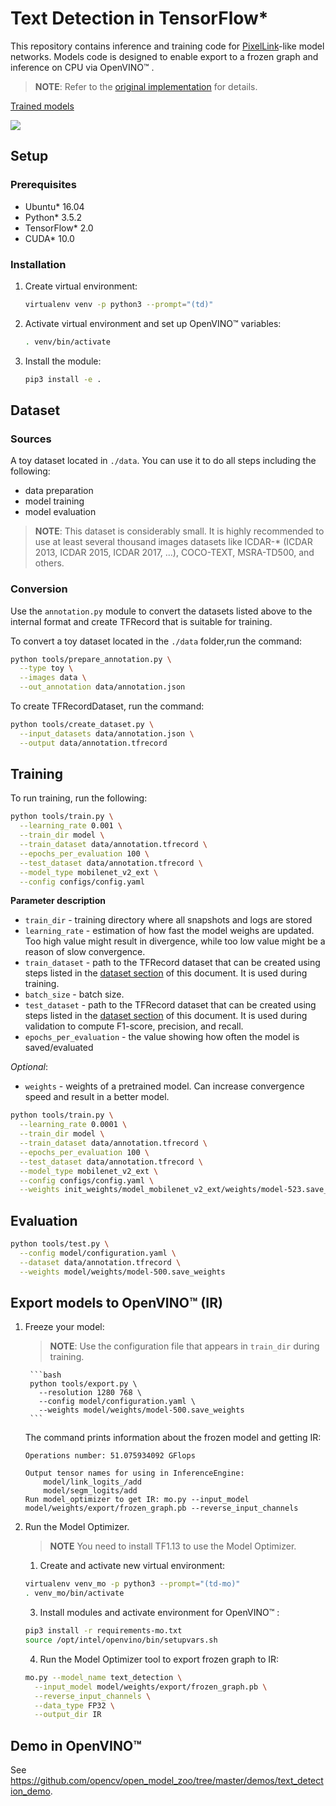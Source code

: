 # Text Detection in TensorFlow*

This repository contains inference and training code for [PixelLink](https://arxiv.org/abs/1801.01315)-like model
networks. Models code is designed to enable export to a frozen graph
and inference on CPU via OpenVINO™ . 

> **NOTE**: Refer to the [original implementation](https://github.com/ZJULearning/pixel_link) for details.

[Trained models](https://download.01.org/opencv/openvino_training_extensions/models/text_detection/text_detection.tar.gz)

![](text-detection.jpg)

## Setup

### Prerequisites

* Ubuntu\* 16.04
* Python\* 3.5.2
* TensorFlow\* 2.0
* CUDA\* 10.0

### Installation

1. Create virtual environment:  
    ```bash
    virtualenv venv -p python3 --prompt="(td)"
    ```

2. Activate virtual environment and set up OpenVINO™  variables:
    ```bash
    . venv/bin/activate
    ```

3. Install the module:
    ```bash
    pip3 install -e .
    ```

## <a name="Dataset"> Dataset </a>

### Sources

A toy dataset located in `./data`. You can use it to do all steps including the following:
* data preparation
* model training
* model evaluation

> **NOTE**: This dataset is considerably small. It is highly recommended to use  at least several thousand images datasets like ICDAR-* (ICDAR 2013, ICDAR 2015, ICDAR 2017, ...), COCO-TEXT, MSRA-TD500, and others.

### Conversion

Use the `annotation.py` module to convert the datasets listed above to the internal format and create TFRecord that is suitable for training.

To convert a toy dataset located in the `./data` folder,run the command:

```bash
python tools/prepare_annotation.py \
  --type toy \
  --images data \
  --out_annotation data/annotation.json
```

To create TFRecordDataset, run the command:

```bash
python tools/create_dataset.py \
  --input_datasets data/annotation.json \
  --output data/annotation.tfrecord
```

## Training

To run training, run the following:   
```bash
python tools/train.py \
  --learning_rate 0.001 \
  --train_dir model \
  --train_dataset data/annotation.tfrecord \
  --epochs_per_evaluation 100 \
  --test_dataset data/annotation.tfrecord \
  --model_type mobilenet_v2_ext \
  --config configs/config.yaml
```
**Parameter description**
* `train_dir` - training directory where all snapshots and logs are stored
* `learning_rate` - estimation of how fast the model weighs are updated. Too high value might result in divergence, while too low value might be a reason of slow convergence.
* `train_dataset` - path to the TFRecord dataset that can be created using steps listed in the [dataset section](#Dataset) of this document. It is used during training.
* `batch_size` - batch size.
* `test_dataset` - path to the TFRecord dataset that can be created using steps listed in the [dataset section](#Dataset) of this document. It is used during validation to compute F1-score, precision, and recall.
* `epochs_per_evaluation` - the value showing how often the model is saved/evaluated

*Optional*:
* `weights` - weights of a pretrained model. Can increase convergence speed and result in a better model.

```bash
python tools/train.py \
  --learning_rate 0.0001 \
  --train_dir model \
  --train_dataset data/annotation.tfrecord \
  --epochs_per_evaluation 100 \
  --test_dataset data/annotation.tfrecord \
  --model_type mobilenet_v2_ext \
  --config configs/config.yaml \
  --weights init_weights/model_mobilenet_v2_ext/weights/model-523.save_weights
```

## Evaluation

```bash
python tools/test.py \
  --config model/configuration.yaml \
  --dataset data/annotation.tfrecord \
  --weights model/weights/model-500.save_weights
```

## Export models to OpenVINO™  (IR)

1. Freeze your model:
    > **NOTE**: Use the configuration file that appears in `train_dir` during training.


        ```bash
        python tools/export.py \
          --resolution 1280 768 \
          --config model/configuration.yaml \
          --weights model/weights/model-500.save_weights
        ```

    The command prints information about the frozen model and  getting IR:

    ```
    Operations number: 51.075934092 GFlops

    Output tensor names for using in InferenceEngine:
        model/link_logits_/add
        model/segm_logits/add
    Run model_optimizer to get IR: mo.py --input_model model/weights/export/frozen_graph.pb --reverse_input_channels
    ```

2. Run the Model Optimizer.

    > **NOTE** You need to install TF1.13 to use the Model Optimizer.

    1. Create and activate new virtual environment:
    ```bash
    virtualenv venv_mo -p python3 --prompt="(td-mo)"
    . venv_mo/bin/activate
    ```

    3. Install modules and activate environment for OpenVINO™ :
    ```bash
    pip3 install -r requirements-mo.txt
    source /opt/intel/openvino/bin/setupvars.sh
    ```

    4. Run the Model Optimizer tool to export frozen graph to IR:
    ```bash
    mo.py --model_name text_detection \
      --input_model model/weights/export/frozen_graph.pb \
      --reverse_input_channels \
      --data_type FP32 \
      --output_dir IR
    ```


## Demo in OpenVINO™ 

See https://github.com/opencv/open_model_zoo/tree/master/demos/text_detection_demo.
